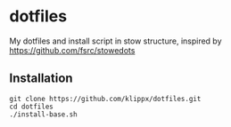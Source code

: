 dotfiles
========

My dotfiles and install script in stow structure, inspired by https://github.com/fsrc/stowedots

Installation
------------

    git clone https://github.com/klippx/dotfiles.git
    cd dotfiles
    ./install-base.sh
